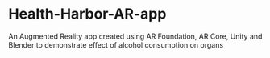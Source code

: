 # Health-Harbor-AR-app
An Augmented Reality app created using AR Foundation, AR Core, Unity and Blender to demonstrate effect of alcohol consumption on organs
